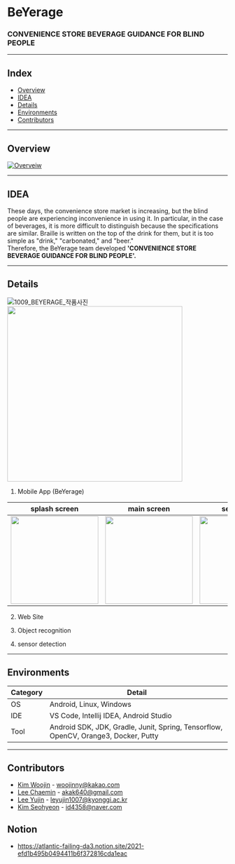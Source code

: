 # BeYerage

### CONVENIENCE STORE BEVERAGE GUIDANCE FOR BLIND PEOPLE

---

## Index

- [Overview](#Overview)
- [IDEA](#IDEA)
- [Details](#Details)
- [Environments](#Environments)
- [Contributors](#Contributors)

---

## Overview

<!-- 동영상 넣기 -->

[![Overveiw](https://img.youtube.com/vi/z-m1ZKXF8Pg/0.jpg)](https://www.youtube.com/watch?v=z-m1ZKXF8Pg)

---

## IDEA

These days, the convenience store market is increasing, but the blind people are experiencing inconvenience in using it.
In particular, in the case of beverages, it is more difficult to distinguish because the specifications are similar.
Braille is written on the top of the drink for them, but it is too simple as "drink," "carbonated," and "beer."  
Therefore, the BeYerage team developed **'CONVENIENCE STORE BEVERAGE GUIDANCE FOR BLIND PEOPLE'.**

---

## Details

![1009_BEYERAGE_작품사진](https://user-images.githubusercontent.com/70623290/140671200-79d03f47-c810-46ef-ab99-527f6fb93af7.png)
 <img src="https://user-images.githubusercontent.com/70623290/140671200-79d03f47-c810-46ef-ab99-527f6fb93af7.png" width=400>

1. Mobile App (BeYerage)

| splash screen                                                                                                               | main screen                                                                                                                 | service start                                                                                                               |
| --------------------------------------------------------------------------------------------------------------------------- | --------------------------------------------------------------------------------------------------------------------------- | --------------------------------------------------------------------------------------------------------------------------- |
| <img src="https://user-images.githubusercontent.com/59291066/139797106-0dac7bce-a265-449d-8cf2-8ff9e54d6395.jpg" width=200> | <img src="https://user-images.githubusercontent.com/59291066/139797213-a60b07eb-fd73-436f-8f3d-e91008a0f76a.jpg" width=200> | <img src="https://user-images.githubusercontent.com/59291066/139797141-6fc90f8a-7982-47b1-ad10-bc5be1c2f044.jpg" width=200> |

2. Web Site

3. Object recognition

4. sensor detection

---

## Environments

| Category | Detail                                                                              |
| -------- | ----------------------------------------------------------------------------------- |
| OS       | Android, Linux, Windows                                                             |
| IDE      | VS Code, Intellij IDEA, Android Studio                                              |
| Tool     | Android SDK, JDK, Gradle, Junit, Spring, Tensorflow, OpenCV, Orange3, Docker, Putty |

---

## Contributors

- [Kim Woojin](https://github.com/woojin1027) - <woojinny@kakao.com>
- [Lee Chaemin](https://github.com/CokeLee777) - <akak640@gmail.com>
- [Lee Yujin](https://github.com/lmyourGenie) - <leyujin1007@kyonggi.ac.kr>
- [Kim Seohyeon](https://github.com/se-ize) - <id4358@naver.com>

## Notion

- https://atlantic-failing-da3.notion.site/2021-efd1b495b0494411b6f372816cda1eac
